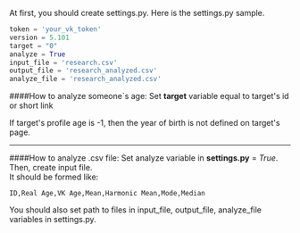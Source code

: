 At first, you should create settings.py.
Here is the settings.py sample.
```python
token = 'your_vk_token'
version = 5.101
target = "0"
analyze = True
input_file = 'research.csv'
output_file = 'research_analyzed.csv'
analyze_file = 'research_analyzed.csv'
```

####How to analyze someone`s age:
Set **target** variable equal to target's id or short link

If target's profile age is -1, then the year of birth is not defined on target's page.
<hr>

####How to analyze .csv file:
Set analyze variable in **settings.py** = *True*. Then, create input file.  
It should be formed like: 
```csv
ID,Real Age,VK Age,Mean,Harmonic Mean,Mode,Median
``` 

You should also set path to files in input_file, output_file, analyze_file variables in settings.py.

